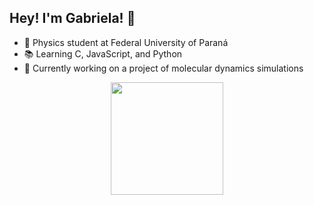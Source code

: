 ## Hey! I'm Gabriela! 👋

- 🔭 Physics student at Federal University of Paraná  
- 📚 Learning C, JavaScript, and Python
- 🧬 Currently working on a project of molecular dynamics simulations

<div align="center">
  <a href="https://github.com/gabimafuzo">
  <img height="180em" src="https://github-readme-stats.vercel.app/api?username=gabimafuzo&show_icons=true&theme=dracula&include_all_commits=true&count_private=true"/>
